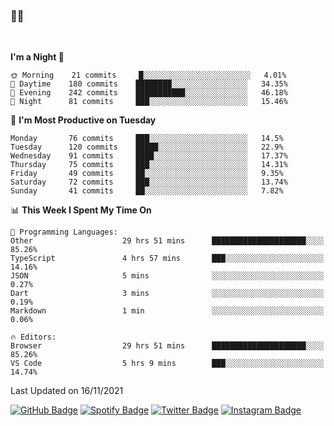 ### 🤙🍺

<!-- <a href="https://github-readme-stats.vercel.app/api?username=hzak2xx&count_private=true&show_icons=true&theme=dracula">
  <img align="center" src="https://github-readme-stats.vercel.app/api?username=hzak2xx&count_private=true&show_icons=true&theme=dracula" />
</a>
</br> -->
</br>

<!--START_SECTION:waka-->
**I'm a Night 🦉** 

```text
🌞 Morning    21 commits     █░░░░░░░░░░░░░░░░░░░░░░░░   4.01% 
🌆 Daytime    180 commits    ████████░░░░░░░░░░░░░░░░░   34.35% 
🌃 Evening    242 commits    ███████████░░░░░░░░░░░░░░   46.18% 
🌙 Night      81 commits     ███░░░░░░░░░░░░░░░░░░░░░░   15.46%

```
📅 **I'm Most Productive on Tuesday** 

```text
Monday       76 commits     ███░░░░░░░░░░░░░░░░░░░░░░   14.5% 
Tuesday      120 commits    █████░░░░░░░░░░░░░░░░░░░░   22.9% 
Wednesday    91 commits     ████░░░░░░░░░░░░░░░░░░░░░   17.37% 
Thursday     75 commits     ███░░░░░░░░░░░░░░░░░░░░░░   14.31% 
Friday       49 commits     ██░░░░░░░░░░░░░░░░░░░░░░░   9.35% 
Saturday     72 commits     ███░░░░░░░░░░░░░░░░░░░░░░   13.74% 
Sunday       41 commits     ██░░░░░░░░░░░░░░░░░░░░░░░   7.82%

```


📊 **This Week I Spent My Time On** 

```text
💬 Programming Languages: 
Other                    29 hrs 51 mins      █████████████████████░░░░   85.26% 
TypeScript               4 hrs 57 mins       ███░░░░░░░░░░░░░░░░░░░░░░   14.16% 
JSON                     5 mins              ░░░░░░░░░░░░░░░░░░░░░░░░░   0.27% 
Dart                     3 mins              ░░░░░░░░░░░░░░░░░░░░░░░░░   0.19% 
Markdown                 1 min               ░░░░░░░░░░░░░░░░░░░░░░░░░   0.06%

🔥 Editors: 
Browser                  29 hrs 51 mins      █████████████████████░░░░   85.26% 
VS Code                  5 hrs 9 mins        ███░░░░░░░░░░░░░░░░░░░░░░   14.74%

```


 Last Updated on 16/11/2021
<!--END_SECTION:waka-->

[![GitHub Badge](https://img.shields.io/badge/GitHub-100000?style=for-the-badge&logo=github&logoColor=white)](https://github.com/hzak2xx)
[![Spotify Badge](https://img.shields.io/badge/Spotify-1ED760?&style=for-the-badge&logo=spotify&logoColor=white)](https://open.spotify.com/user/uf90s6sbbh75a1mt44clkhkvf)
[![Twitter Badge](https://img.shields.io/badge/Twitter-1DA1F2?style=for-the-badge&logo=twitter&logoColor=white)](https://twitter.com/hzak2xx)
[![Instagram Badge](https://img.shields.io/badge/Instagram-E4405F?style=for-the-badge&logo=instagram&logoColor=white)](https://www.instagram.com/hzak2xx/)
